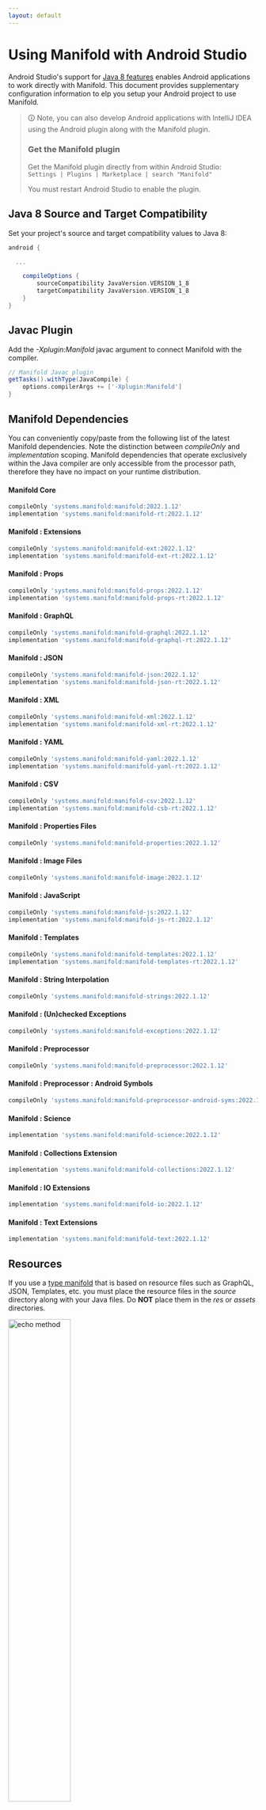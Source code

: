 ```yaml
---
layout: default
---
```


# Using Manifold with Android Studio

Android Studio's support for [Java 8 features](https://developer.android.com/studio/write/java8-support.html) enables
Android applications to work directly with Manifold. This document provides supplementary configuration information to
elp you setup your Android project to use Manifold.

>🛈 Note, you can also develop Android applications with IntelliJ IDEA using the Android plugin along with the Manifold
>plugin. 
>
>### Get the Manifold plugin
>Get the Manifold plugin directly from within Android Studio:
><br>
>`Settings | Plugins | Marketplace | search "Manifold"`
><br>
> 
>You must restart Android Studio to enable the plugin. 
 
## Java 8 Source and Target Compatibility 
Set your project's source and target compatibility values to Java 8:

```groovy
android {

  ...

    compileOptions {
        sourceCompatibility JavaVersion.VERSION_1_8
        targetCompatibility JavaVersion.VERSION_1_8
    }
}
```

## Javac Plugin
Add the *-Xplugin:Manifold* javac argument to connect Manifold with the compiler.

```groovy
// Manifold Javac plugin
getTasks().withType(JavaCompile) {
    options.compilerArgs += ['-Xplugin:Manifold']
}
```    

## Manifold Dependencies
You can conveniently copy/paste from the following list of the latest Manifold dependencies. Note the distinction
between *compileOnly* and *implementation* scoping. Manifold dependencies that operate exclusively within the
Java compiler are only accessible from the processor path, therefore they have no impact on your runtime distribution.

#### Manifold Core
```groovy
compileOnly 'systems.manifold:manifold:2022.1.12'
implementation 'systems.manifold:manifold-rt:2022.1.12'
```
#### Manifold : Extensions
```groovy
compileOnly 'systems.manifold:manifold-ext:2022.1.12'
implementation 'systems.manifold:manifold-ext-rt:2022.1.12'
```
#### Manifold : Props
```groovy
compileOnly 'systems.manifold:manifold-props:2022.1.12'
implementation 'systems.manifold:manifold-props-rt:2022.1.12'
```
#### Manifold : GraphQL
```groovy
compileOnly 'systems.manifold:manifold-graphql:2022.1.12'
implementation 'systems.manifold:manifold-graphql-rt:2022.1.12'
```
#### Manifold : JSON
```groovy
compileOnly 'systems.manifold:manifold-json:2022.1.12'
implementation 'systems.manifold:manifold-json-rt:2022.1.12'
```
#### Manifold : XML
```groovy
compileOnly 'systems.manifold:manifold-xml:2022.1.12'
implementation 'systems.manifold:manifold-xml-rt:2022.1.12'
```
#### Manifold : YAML
```groovy
compileOnly 'systems.manifold:manifold-yaml:2022.1.12'
implementation 'systems.manifold:manifold-yaml-rt:2022.1.12'
```
#### Manifold : CSV
```groovy
compileOnly 'systems.manifold:manifold-csv:2022.1.12'
implementation 'systems.manifold:manifold-csb-rt:2022.1.12'
```
#### Manifold : Properties Files
```groovy
compileOnly 'systems.manifold:manifold-properties:2022.1.12'
```
#### Manifold : Image Files
```groovy
compileOnly 'systems.manifold:manifold-image:2022.1.12'
```
#### Manifold : JavaScript
```groovy
compileOnly 'systems.manifold:manifold-js:2022.1.12'
implementation 'systems.manifold:manifold-js-rt:2022.1.12'
```
#### Manifold : Templates
```groovy
compileOnly 'systems.manifold:manifold-templates:2022.1.12'
implementation 'systems.manifold:manifold-templates-rt:2022.1.12'
```
#### Manifold : String Interpolation
```groovy
compileOnly 'systems.manifold:manifold-strings:2022.1.12'
```
#### Manifold : (Un)checked Exceptions
```groovy
compileOnly 'systems.manifold:manifold-exceptions:2022.1.12'
```
#### Manifold : Preprocessor
```groovy
compileOnly 'systems.manifold:manifold-preprocessor:2022.1.12'
```
#### Manifold : Preprocessor : Android Symbols
```groovy
compileOnly 'systems.manifold:manifold-preprocessor-android-syms:2022.1.12'
```
#### Manifold : Science
```groovy
implementation 'systems.manifold:manifold-science:2022.1.12'
```
#### Manifold : Collections Extension
```groovy
implementation 'systems.manifold:manifold-collections:2022.1.12'
```
#### Manifold : IO Extensions
```groovy
implementation 'systems.manifold:manifold-io:2022.1.12'
```
#### Manifold : Text Extensions
```groovy
implementation 'systems.manifold:manifold-text:2022.1.12'
```

## Resources

If you use a [type manifold](https://github.com/manifold-systems/manifold/tree/master/manifold-core-parent/manifold#the-big-picture)
that is based on resource files such as GraphQL, JSON, Templates, etc. you must place the resource files in the 
*source* directory along with your Java files.  Do **NOT** place them in the *res* or *assets* directories.
 
<p><img src="http://manifold.systems/images/android_resources.png" alt="echo method" width="50%" height="50%"/></p> 

## Preprocessor and build variant symbols

If you use the [preprocessor](https://github.com/manifold-systems/manifold/tree/master/manifold-deps-parent/manifold-preprocessor),
you can directly reference Android build variant symbols with the [manifold-preprocessor-android-syms](https://github.com/manifold-systems/manifold/tree/master/manifold-deps-parent/manifold-preprocessor-android-syms)
dependency.
```java
#if FLAVOR == "paid"
  @Override
  public void specialMethod(Foo foo) {
  ...
  }
#endif
```
build.gradle
```groovy
dependencies {
    ...
    compileOnly 'systems.manifold:manifold-preprocessor:2022.1.12'
    compileOnly 'systems.manifold:manifold-preprocessor-android-syms:2022.1.12'
}
```